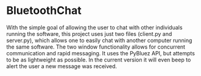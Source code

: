 # BluetoothChat
With the simple goal of allowing the user to chat with other individuals running the software, this project uses just two files (client.py and server.py), which allows one to easily chat with another computer running the same software. The two window functionality allows for concurrent communication and rapid messaging. It uses the PyBluez API, but attempts to be as lightweight as possible. In the current version it will even beep to alert the user a new message was received.
